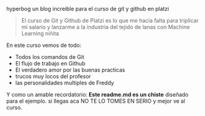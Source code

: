 hyperbog
un blog increible para el curso de git y github en platzi
>El curso de Git y Github de Platzi es lo que me hacia falta para triplicar mi salario y lanzarme a la industria del tejido de lanas con Machine Learning
>niñita

En este curso vemos de todo:
* Todos los comandos de Git
* El flujo de trabajo en Github
* El verdadero amor por las buenas practicas
* trucos muy locos del profesor
* las personalidades multiples de Freddy

Y como un amable recordatorio: **Este readme.md es un chiste** diseñado para el ejemplo. si llegas aca NO TE LO TOMES EN SERIO y mejor ve al curso. 

